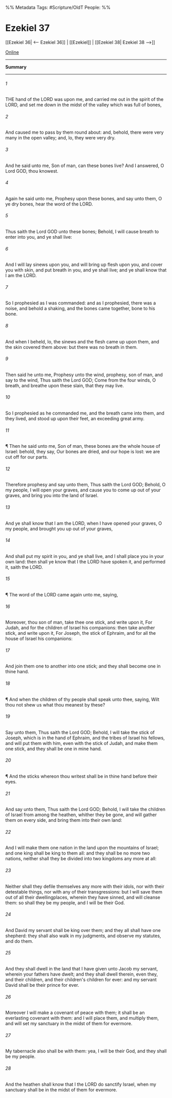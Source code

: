 

%% Metadata
Tags: #Scripture/OldT
People: 
%%
# Ezekiel 37
[[Ezekiel 36| <-- Ezekiel 36]] | [[Ezekiel]] | [[Ezekiel 38| Ezekiel 38 -->]]

[Online](https://churchofjesuschrist.org/study/scriptures/ot/ezek/37?lang=eng)

---
__Summary__



---

###### 1
THE hand of the LORD was upon me, and carried me out in the spirit of the LORD, and set me down in the midst of the valley which was full of bones,
###### 2
And caused me to pass by them round about: and, behold, there were very many in the open valley; and, lo, they were very dry.
###### 3
And he said unto me, Son of man, can these bones live?  And I answered, O Lord GOD, thou knowest.
###### 4
Again he said unto me, Prophesy upon these bones, and say unto them, O ye dry bones, hear the word of the LORD.
###### 5
Thus saith the Lord GOD unto these bones; Behold, I will cause breath to enter into you, and ye shall live:
###### 6
And I will lay sinews upon you, and will bring up flesh upon you, and cover you with skin, and put breath in you, and ye shall live; and ye shall know that I am the LORD.
###### 7
So I prophesied as I was commanded: and as I prophesied, there was a noise, and behold a shaking, and the bones came together, bone to his bone.
###### 8
And when I beheld, lo, the sinews and the flesh came up upon them, and the skin covered them above: but there was no breath in them.
###### 9
Then said he unto me, Prophesy unto the wind, prophesy, son of man, and say to the wind, Thus saith the Lord GOD; Come from the four winds, O breath, and breathe upon these slain, that they may live.
###### 10
So I prophesied as he commanded me, and the breath came into them, and they lived, and stood up upon their feet, an exceeding great army.
###### 11
¶ Then he said unto me, Son of man, these bones are the whole house of Israel: behold, they say, Our bones are dried, and our hope is lost: we are cut off for our parts.
###### 12
Therefore prophesy and say unto them, Thus saith the Lord GOD; Behold, O my people, I will open your graves, and cause you to come up out of your graves, and bring you into the land of Israel.
###### 13
And ye shall know that I am the LORD, when I have opened your graves, O my people, and brought you up out of your graves,
###### 14
And shall put my spirit in you, and ye shall live, and I shall place you in your own land: then shall ye know that I the LORD have spoken it,  and performed it, saith the LORD.
###### 15
¶ The word of the LORD came again unto me, saying,
###### 16
Moreover, thou son of man, take thee one stick, and write upon it, For Judah, and for the children of Israel his companions: then take another stick, and write upon it, For Joseph, the stick of Ephraim, and for all the house of Israel his companions:
###### 17
And join them one to another into one stick; and they shall become one in thine hand.
###### 18
¶ And when the children of thy people shall speak unto thee, saying, Wilt thou not shew us what thou meanest by these?
###### 19
Say unto them, Thus saith the Lord GOD; Behold, I will take the stick of Joseph, which is in the hand of Ephraim, and the tribes of Israel his fellows, and will put them with him, even with the stick of Judah, and make them one stick, and they shall be one in mine hand.
###### 20
¶ And the sticks whereon thou writest shall be in thine hand before their eyes.
###### 21
And say unto them, Thus saith the Lord GOD; Behold, I will take the children of Israel from among the heathen, whither they be gone, and will gather them on every side, and bring them into their own land:
###### 22
And I will make them one nation in the land upon the mountains of Israel; and one king shall be king to them all: and they shall be no more two nations, neither shall they be divided into two kingdoms any more at all:
###### 23
Neither shall they defile themselves any more with their idols, nor with their detestable things, nor with any of their transgressions: but I will save them out of all their dwellingplaces, wherein they have sinned, and will cleanse them: so shall they be my people, and I will be their God.
###### 24
And David my servant shall be king over them; and they all shall have one shepherd: they shall also walk in my judgments, and observe my statutes, and do them.
###### 25
And they shall dwell in the land that I have given unto Jacob my servant, wherein your fathers have dwelt; and they shall dwell therein, even they, and their children, and their children's children for ever: and my servant David shall be their prince for ever.
###### 26
Moreover I will make a covenant of peace with them; it shall be an everlasting covenant with them: and I will place them, and multiply them, and will set my sanctuary in the midst of them for evermore.
###### 27
My tabernacle also shall be with them: yea, I will be their God, and they shall be my people.
###### 28
And the heathen shall know that I the LORD do sanctify Israel, when my sanctuary shall be in the midst of them for evermore.



